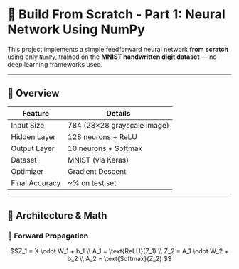 # 🧠 Build From Scratch - Part 1: Neural Network Using NumPy

This project implements a simple feedforward neural network **from scratch** using only `NumPy`, trained on the **MNIST handwritten digit dataset** — no deep learning frameworks used.

---

## 📌 Overview

| Feature         | Details                         |
|----------------|----------------------------------|
| Input Size      | 784 (28×28 grayscale image)      |
| Hidden Layer    | 128 neurons + ReLU               |
| Output Layer    | 10 neurons + Softmax             |
| Dataset         | MNIST (via Keras)                |
| Optimizer       | Gradient Descent                 |
| Final Accuracy  | ~% on test set                 |

---

## 🧠 Architecture & Math

### 🔹 Forward Propagation

```math
Z_1 = X \cdot W_1 + b_1 \\
A_1 = \text{ReLU}(Z_1) \\
Z_2 = A_1 \cdot W_2 + b_2 \\
A_2 = \text{Softmax}(Z_2)

